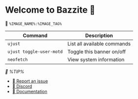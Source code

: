 # Welcome to Bazzite 󰊴
󱋩 `%IMAGE_NAME%:%IMAGE_TAG%`

| Command | Description |
| ------- | ----------- |
| `ujust`  | List all available commands |
| `ujust toggle-user-motd` | Toggle this banner on/off |
| `neofetch` | View system information |

*󰋼 %TIP%*
- [ Report an issue](https://github.com/ublue-os/bazzite/issues)
- [󰙯 Discord](https://discord.bazzite.gg/)
- [󰈙 Documentation](http://docs.bazzite.gg/)